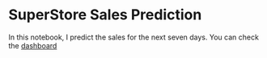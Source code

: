 # SuperStore Sales Prediction

In this notebook, I predict the sales for the next seven days. 
You can check the [dashboard](https://public.tableau.com/app/profile/daniel.fernando.gutierrez.rebolledo/viz/SuperStoreSales_16331687590410/SuperStoreSales?publish=yes)
